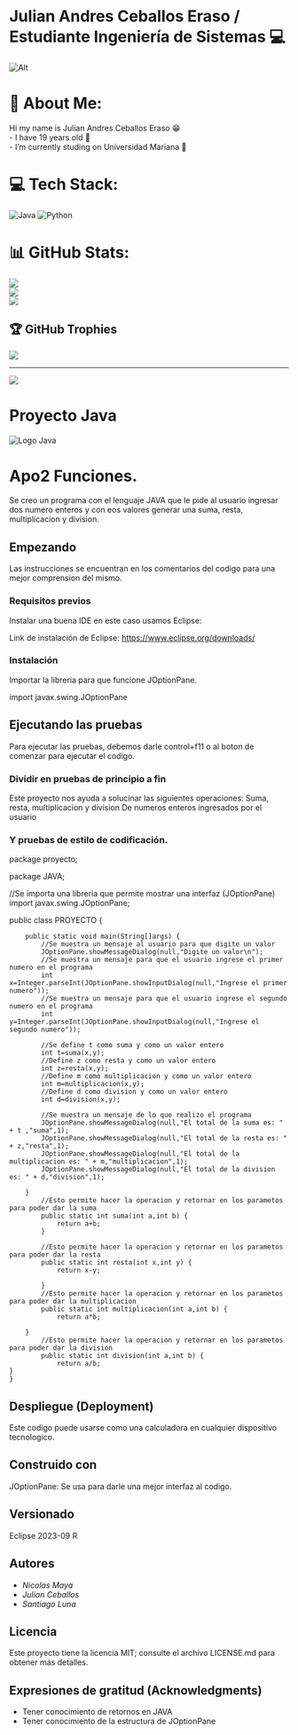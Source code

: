  # Julian Andres Ceballos Eraso / Estudiante Ingeniería de Sistemas 💻
![Alt](https://www.mejorconweb.com/images/programacion-web-barcelona.jpg)

# 💫 About Me:
 Hi my name is Julian Andres Ceballos Eraso 😁<br>- I have 19 years old 🧑<br>- I’m currently studing on Universidad Mariana 🔭


# 💻 Tech Stack:
![Java](https://img.shields.io/badge/java-%23ED8B00.svg?style=for-the-badge&logo=java&logoColor=white) ![Python](https://img.shields.io/badge/python-3670A0?style=for-the-badge&logo=python&logoColor=ffdd54)
# 📊 GitHub Stats:
![](https://github-readme-stats.vercel.app/api?username=Julian100j&theme=dark&hide_border=false&include_all_commits=false&count_private=false)<br/>
![](https://github-readme-streak-stats.herokuapp.com/?user=Julian100j&theme=dark&hide_border=false)<br/>
![](https://github-readme-stats.vercel.app/api/top-langs/?username=Julian100j&theme=dark&hide_border=false&include_all_commits=false&count_private=false&layout=compact)

## 🏆 GitHub Trophies
![](https://github-profile-trophy.vercel.app/?username=Julian100j&theme=radical&no-frame=false&no-bg=false&margin-w=4)

---
[![](https://visitcount.itsvg.in/api?id=Julian100j&icon=0&color=0)](https://visitcount.itsvg.in)
# Proyecto Java
![Logo Java](https://seeklogo.com/images/J/java-logo-7833D1D21A-seeklogo.com.png)

# Apo2 Funciones.

Se creo un programa con el lenguaje JAVA que le pide al usuario ingresar dos numero enteros y con eos valores generar una suma, resta, multiplicacion y division.  

## Empezando

Las instrucciones se encuentran en los comentarios del codigo para una mejor comprension del mismo.

### Requisitos previos

Instalar una buena IDE en este caso usamos Eclipse:


Link de instalación de Eclipse: https://www.eclipse.org/downloads/


### Instalación

Importar la libreria para que funcione JOptionPane.



import javax.swing.JOptionPane 


## Ejecutando las pruebas


Para ejecutar las pruebas, debemos darle control+f11 o al boton de comenzar para ejecutar el codigo.


### Dividir en pruebas de principio a fin


Este proyecto nos ayuda a solucinar las siguientes operaciones:
Suma, resta, multiplicacion y division
De numeros enteros ingresados por el usuario


### Y pruebas de estilo de codificación.


package proyecto;

package JAVA;

//Se importa una libreria que permite mostrar una interfaz (JOptionPane) 
import javax.swing.JOptionPane;

public class PROYECTO {
	
		public static void main(String[]args) {
			//Se muestra un mensaje al usuario para que digite un valor
			JOptionPane.showMessageDialog(null,"Digite un valor\n");
        	//Se muestra un mensaje para que el usuario ingrese el primer numero en el programa
			int x=Integer.parseInt(JOptionPane.showInputDialog(null,"Ingrese el primer numero"));
	        //Se muestra un mensaje para que el usuario ingrese el segundo numero en el programa
			int y=Integer.parseInt(JOptionPane.showInputDialog(null,"Ingrese el segundo numero"));
			
		    //Se define t como suma y como un valor entero
			int t=suma(x,y);
			//Define z como resta y como un valor entero
			int z=resta(x,y);
			//Define m como multiplicacion y como un valor entero
			int m=multiplicacion(x,y);
			//Define d como division y como un valor entero
			int d=division(x,y);
	
			//Se muestra un mensaje de lo que realizo el programa
			JOptionPane.showMessageDialog(null,"El total de la suma es: " + t ,"suma",1);
			JOptionPane.showMessageDialog(null,"El total de la resta es: " + z,"resta",1);
			JOptionPane.showMessageDialog(null,"El total de la multiplicacion es: " + m,"multiplicacion",1);
			JOptionPane.showMessageDialog(null,"El total de la division es: " + d,"division",1);

		}
		    //Esto permite hacer la operacion y retornar en los parametos para poder dar la suma
			public static int suma(int a,int b) {
				return a+b;
			}
			
			//Esto permite hacer la operacion y retornar en los parametos para poder dar la resta
			public static int resta(int x,int y) {
				return x-y;
				
			}
			//Esto permite hacer la operacion y retornar en los parametos para poder dar la multiplicacion 
			public static int multiplicacion(int a,int b) {
				return a*b;
	
		}
			//Esto permite hacer la operacion y retornar en los parametos para poder dar la division
			public static int division(int a,int b) {
				return a/b;
	}
	}



## Despliegue (Deployment)

Este codigo puede usarse como una calculadora en cualquier dispositivo tecnologico.


## Construido con

JOptionPane: Se usa para darle una mejor interfaz al codigo.

## Versionado

Eclipse 2023-09 R

## Autores

* *Nicolas Maya*
* *Julian Ceballos*
* *Santiago Luna* 


## Licencia

Este proyecto tiene la licencia MIT; consulte el archivo LICENSE.md para obtener más detalles.

## Expresiones de gratitud (Acknowledgments)


* Tener conocimiento de retornos en JAVA
* Tener conocimiento de la estructura de JOptionPane






<!--
**Julian100j/Julian100j** is a ✨ _special_ ✨ repository because its `README.md` (this file) appears on your GitHub profile.


